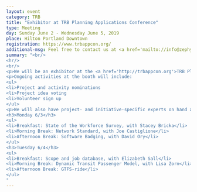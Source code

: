 ```yaml
---
layout: event
category: TRB
title: "Exhibitor at TRB Planning Applications Conference"
type: Meeting
day: Sunday June 2 - Wednesday June 5, 2019 
place: Hilton Portland Downtown
registration: https://www.trbappcon.org/
additional-msg: Feel free to contact us at <a href='mailto://info@zephyrtransport.org'>info@zephyrtransport.org</a> if you would like to schedule a meeting to learn more or discuss an idea.
summary: "<br/>
<hr/>
<br/>
<p>We will be an exhibitor at the <a href='http://trbappcon.org'>TRB Planning Applications Conference</a>. It will be a great opportunity to sit down at our booth and chat with people leading various projects and the organization as a whole.
<p>Ongoing activities at the booth will include:
<ul>
<li>Project and activity nominations
<li>Project idea voting  
<li>Volunteer sign up
</ul>
<p>We will also have project- and initiative-specific experts on hand at the booth according to the following schedule.
<h3>Monday 6/3</h3>
<ul>
<li>Breakfast: State of the Workforce Survey, with Stacey Bricka</li>
<li>Morning Break: Network Standard, with Joe Castiglione</li>
<li>Afternoon Break: Software Badging, with David Ory</li>
</ul>
<h3>Tuesday 6/4</h3>
<ul>
<li>Breakfast: Scope and job database, with Elizabeth Sall</li>
<li>Morning Break: Dynamic Transit Passenger Model, with Lisa Zorn</li>
<li>Afternoon Break: GTFS-ride</li>
</ul>
"
---
```


